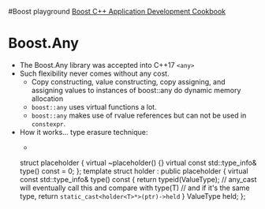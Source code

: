 #Boost playground
[Boost C++ Application Development Cookbook](https://www.packtpub.com/product/boost-c-application-development-cookbook/9781849514880)

# Boost.Any
* The Boost.Any library was accepted into C++17 `<any>`
* Such flexibility never comes without any cost.
    * Copy constructing, value constructing, copy assigning, and assigning values to instances of boost::any do dynamic memory allocation
    * `boost::any` uses virtual functions a lot.
    * `boost::any` makes use of rvalue references but can not be used in `constexpr`.
* How it works... type erasure technique:
    * ```cpp
    struct placeholder {
        virtual ~placeholder() {}
        virtual const std::type_info& type() const = 0;
    };
    template<typename ValueType> 
    struct holder : public placeholder {
        virtual const std::type_info& type() const { 
            return typeid(ValueType);
            // any_cast<T> will eventually call this and compare with type(T)
            // and if it's the same type, return `static_cast<holder<T>*>(ptr)->held`
        }
        ValueType held;
    };
    ```